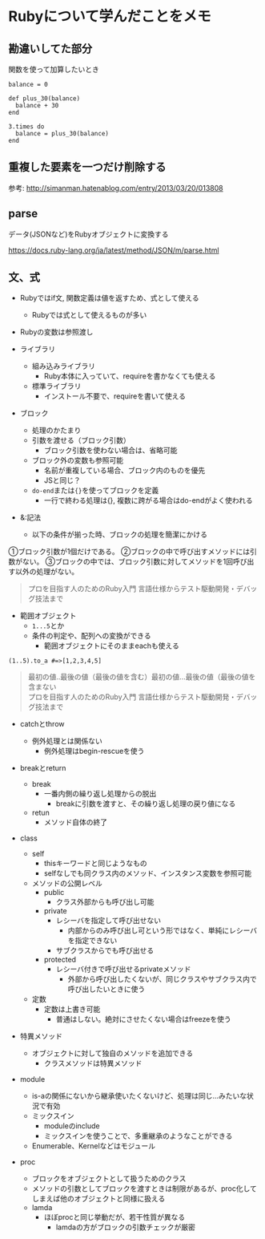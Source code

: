 # Rubyについて学んだことをメモ

## 勘違いしてた部分

関数を使って加算したいとき

```
balance = 0

def plus_30(balance)
  balance + 30
end

3.times do
  balance = plus_30(balance)
end
```
## 重複した要素を一つだけ削除する

参考: http://simanman.hatenablog.com/entry/2013/03/20/013808

## parse
データ(JSONなど)をRubyオブジェクトに変換する

https://docs.ruby-lang.org/ja/latest/method/JSON/m/parse.html

## 文、式

- Rubyではif文, 関数定義は値を返すため、式として使える
  - Rubyでは式として使えるものが多い

- Rubyの変数は参照渡し

- ライブラリ
  - 組み込みライブラリ
    - Ruby本体に入っていて、requireを書かなくても使える
  - 標準ライブラリ
    - インストール不要で、requireを書いて使える

- ブロック
  - 処理のかたまり
  - 引数を渡せる（ブロック引数）
    - ブロック引数を使わない場合は、省略可能
  - ブロック外の変数も参照可能
    - 名前が重複している場合、ブロック内のものを優先
    - JSと同じ？
  - `do-end`または`{}`を使ってブロックを定義
    - 一行で終わる処理は{}, 複数に跨がる場合はdo-endがよく使われる

- &:記法
  - 以下の条件が揃った時、ブロックの処理を簡潔にかける

①ブロック引数が1個だけである。
②ブロックの中で呼び出すメソッドには引数がない。
③ブロックの中では、ブロック引数に対してメソッドを1回呼び出す以外の処理がない。

> プロを目指す人のためのRuby入門 言語仕様からテスト駆動開発・デバッグ技法まで

- 範囲オブジェクト
  - `1...5`とか
  - 条件の判定や、配列への変換ができる
    - 範囲オブジェクトにそのままeachも使える

`(1..5).to_a #=>[1,2,3,4,5]`

> 最初の値..最後の値（最後の値を含む）最初の値...最後の値（最後の値を含まない  
プロを目指す人のためのRuby入門 言語仕様からテスト駆動開発・デバッグ技法まで

- catchとthrow
  - 例外処理とは関係ない
    - 例外処理はbegin-rescueを使う

- breakとreturn
  - break
    - 一番内側の繰り返し処理からの脱出
      - breakに引数を渡すと、その繰り返し処理の戻り値になる
  - retun
    - メソッド自体の終了

- class
  - self
    - thisキーワードと同じようなもの
    - selfなしでも同クラス内のメソッド、インスタンス変数を参照可能
  - メソッドの公開レベル
    - public
      - クラス外部からも呼び出し可能
    - private
      - レシーバを指定して呼び出せない
        - 内部からのみ呼び出し可という形ではなく、単純にレシーバを指定できない
      - サブクラスからでも呼び出せる
    - protected
      - レシーバ付きで呼び出せるprivateメソッド
        - 外部から呼び出したくないが、同じクラスやサブクラス内で呼び出したいときに使う
  - 定数
    - 定数は上書き可能
      - 普通はしない。絶対にさせたくない場合はfreezeを使う

- 特異メソッド
  - オブジェクトに対して独自のメソッドを追加できる
    - クラスメソッドは特異メソッド

- module
  - is-aの関係にないから継承使いたくないけど、処理は同じ…みたいな状況で有効
  - ミックスイン
    - moduleのinclude
    - ミックスインを使うことで、多重継承のようなことができる
  - Enumerable、Kernelなどはモジュール

- proc
  - ブロックをオブジェクトとして扱うためのクラス
  - メソッドの引数としてブロックを渡すときは制限があるが、proc化してしまえば他のオブジェクトと同様に扱える
  - lamda
    - ほぼprocと同じ挙動だが、若干性質が異なる
      - lamdaの方がブロックの引数チェックが厳密
